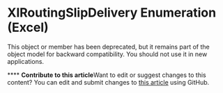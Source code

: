 
# XlRoutingSlipDelivery Enumeration (Excel)

This object or member has been deprecated, but it remains part of the object model for backward compatibility. You should not use it in new applications.


****   **Contribute to this article**Want to edit or suggest changes to this content? You can edit and submit changes to  [this article](https://github.com/jhershey00/VBA_Excel_Test/OpenXMLCon/articles/dcc59a7a-e0e9-9db0-add9-61b8dcac52a1.md) using GitHub.

